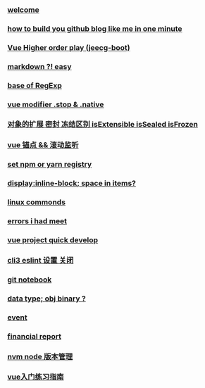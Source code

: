 ### [welcome](posts/welcome.md)

### [how to build you github blog like me in one minute](posts/buildblog.md)

### [ Vue Higher order play (jeecg-boot) ](posts/jeecg-boot.md)

### [markdown ?! easy](posts/markdown.md)

### [base of RegExp](posts/regBase.md)

### [vue modifier .stop & .native](posts/vueModifier.md)

### [对象的扩展 密封 冻结区别 isExtensible isSealed isFrozen](posts/isExtensible.md) 

### [vue 锚点 && 滚动监听](post/anchorPoint.md)

### [set npm or yarn registry](posts/setRegistry.md)

### [display:inline-block; space in items?](posts/inlineBlock.md)

### [linux commonds](posts/linuxCommonds.md)

### [errors i had meet](posts/errors.md)

### [vue project quick develop](posts/VueQuickDevelopment.md)

### [cli3 eslint 设置 关闭](posts/eslint.md)

### [git notebook](posts/gitNotebook.md)

### [data type; obj  binary ?](posts/dataType.md)

### [ event ](posts/event.md)

### [ financial report ](posts/financialReport.md)

### [ nvm node 版本管理 ](posts/nvm.md)

### [ vue入门练习指南 ](posts/vueGuide.md)

